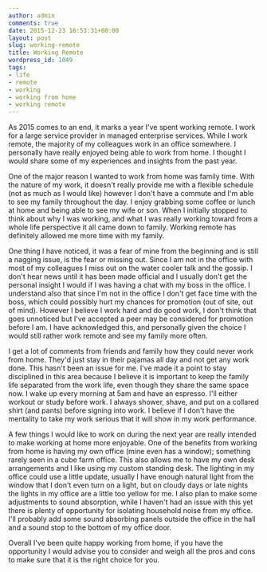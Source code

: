```yaml
---
author: admin
comments: true
date: 2015-12-23 16:53:31+00:00
layout: post
slug: working-remote
title: Working Remote
wordpress_id: 1049
tags:
- life
- remote
- working
- working from home
- working remote
---
```


As 2015 comes to an end, it marks a year I've spent working remote. I work for a large service provider in managed enterprise services. While I work remote, the majority of my colleagues work in an office somewhere. I personally have really enjoyed being able to work from home. I thought I would share some of my experiences and insights from the past year.

One of the major reason I wanted to work from home was family time. With the nature of my work, it doesn't really provide me with a flexible schedule (not as much as I would like) however I don't have a commute and I'm able to see my family throughout the day. I enjoy grabbing some coffee or lunch at home and being able to see my wife or son. When I initially stopped to think about why I was working, and what I was really working toward from a whole life perspective it all came down to family. Working remote has definitely allowed me more time with my family.

One thing I have noticed, it was a fear of mine from the beginning and is still a nagging issue, is the fear or missing out. Since I am not in the office with most of my colleagues I miss out on the water cooler talk and the gossip. I don't hear news until it has been made official and I usually don't get the personal insight I would if I was having a chat with my boss in the office. I understand also that since I'm not in the office I don't get face time with the boss, which could possibly hurt my chances for promotion (out of site, out of mind). However I believe I work hard and do good work, I don't think that goes unnoticed but I've accepted a peer may be considered for promotion before I am. I have acknowledged this, and personally given the choice I would still rather work remote and see my family more often.

I get a lot of comments from friends and family how they could never work from home. They'd just stay in their pajamas all day and not get any work done. This hasn't been an issue for me. I've made it a point to stay disciplined in this area because I believe it is important to keep the family life separated from the work life, even though they share the same space now. I wake up every morning at 5am and have an espresso. I'll either workout or study before work. I always shower, shave, and put on a collared shirt (and pants) before signing into work. I believe if I don't have the mentality to take my work serious that it will show in my work performance. 

A few things I would like to work on during the next year are really intended to make working at home more enjoyable. One of the benefits from working from home is having my own office (mine even has a window); something rarely seen in a cube farm office. This also allows me to have my own desk arrangements and I like using my custom standing desk. The lighting in my office could use a little update, usually I have enough natural light from the window that I don't even turn on a light, but on cloudy days or late nights the lights in my office are a little too yellow for me. I also plan to make some adjustments to sound absorption, while I haven't had an issue with this yet there is plenty of opportunity for isolating household noise from my office. I'll probably add some sound absorbing panels outside the office in the hall and a sound stop to the bottom of my office door. 

Overall I've been quite happy working from home, if you have the opportunity I would advise you to consider and weigh all the pros and cons to make sure that it is the right choice for you.
